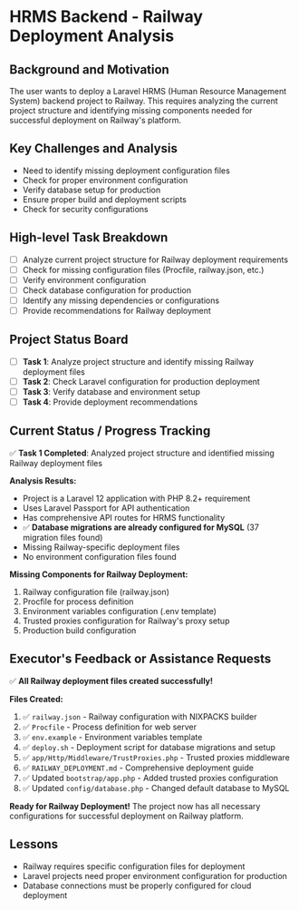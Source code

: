 # HRMS Backend - Railway Deployment Analysis

## Background and Motivation
The user wants to deploy a Laravel HRMS (Human Resource Management System) backend project to Railway. This requires analyzing the current project structure and identifying missing components needed for successful deployment on Railway's platform.

## Key Challenges and Analysis
- Need to identify missing deployment configuration files
- Check for proper environment configuration
- Verify database setup for production
- Ensure proper build and deployment scripts
- Check for security configurations

## High-level Task Breakdown
- [ ] Analyze current project structure for Railway deployment requirements
- [ ] Check for missing configuration files (Procfile, railway.json, etc.)
- [ ] Verify environment configuration
- [ ] Check database configuration for production
- [ ] Identify any missing dependencies or configurations
- [ ] Provide recommendations for Railway deployment

## Project Status Board
- [ ] **Task 1**: Analyze project structure and identify missing Railway deployment files
- [ ] **Task 2**: Check Laravel configuration for production deployment
- [ ] **Task 3**: Verify database and environment setup
- [ ] **Task 4**: Provide deployment recommendations

## Current Status / Progress Tracking
✅ **Task 1 Completed**: Analyzed project structure and identified missing Railway deployment files

**Analysis Results:**
- Project is a Laravel 12 application with PHP 8.2+ requirement
- Uses Laravel Passport for API authentication
- Has comprehensive API routes for HRMS functionality
- ✅ **Database migrations are already configured for MySQL** (37 migration files found)
- Missing Railway-specific deployment files
- No environment configuration files found

**Missing Components for Railway Deployment:**
1. Railway configuration file (railway.json)
2. Procfile for process definition
3. Environment variables configuration (.env template)
4. Trusted proxies configuration for Railway's proxy setup
5. Production build configuration

## Executor's Feedback or Assistance Requests
✅ **All Railway deployment files created successfully!**

**Files Created:**
1. ✅ `railway.json` - Railway configuration with NIXPACKS builder
2. ✅ `Procfile` - Process definition for web server
3. ✅ `env.example` - Environment variables template
4. ✅ `deploy.sh` - Deployment script for database migrations and setup
5. ✅ `app/Http/Middleware/TrustProxies.php` - Trusted proxies middleware
6. ✅ `RAILWAY_DEPLOYMENT.md` - Comprehensive deployment guide
7. ✅ Updated `bootstrap/app.php` - Added trusted proxies configuration
8. ✅ Updated `config/database.php` - Changed default database to MySQL

**Ready for Railway Deployment!** The project now has all necessary configurations for successful deployment on Railway platform.

## Lessons
- Railway requires specific configuration files for deployment
- Laravel projects need proper environment configuration for production
- Database connections must be properly configured for cloud deployment
